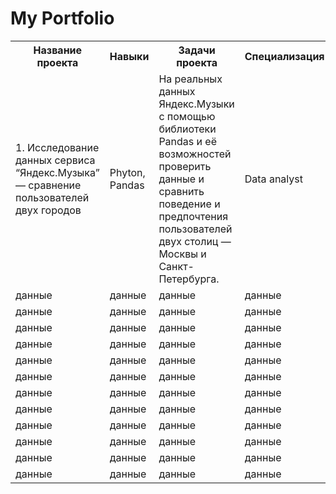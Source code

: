 # My Portfolio

<div>
  <table>
    <tr>
      <th>Название проекта</th>
      <th>Навыки</th>
      <th>Задачи проекта</th>
      <th>Специализация</th>
      <th>Ключевые слова</th>
    </tr>
    <tr>
      <td>1. Исследование данных сервиса “Яндекс.Музыка” — сравнение пользователей двух городов</td>
      <td>Phyton, Pandas</td>
      <td>На реальных данных Яндекс.Музыки c помощью библиотеки Pandas и её возможностей проверить данные и сравнить поведение и предпочтения пользователей двух столиц — Москвы и Санкт-Петербурга.</td>
      <td>Data analyst</td>
      <td>data analyst, аналитик данных, аналитик, analyst</td>
    </tr>
     <tr>
      <td>данные</td>
      <td>данные</td>
      <td>данные</td>
      <td>данные</td>
      <td>данные</td>
    </tr>
     <tr>
      <td>данные</td>
      <td>данные</td>
      <td>данные</td>
      <td>данные</td>
      <td>данные</td>
    </tr>
     <tr>
      <td>данные</td>
      <td>данные</td>
      <td>данные</td>
      <td>данные</td>
      <td>данные</td>
    </tr>
     <tr>
      <td>данные</td>
      <td>данные</td>
      <td>данные</td>
      <td>данные</td>
      <td>данные</td>
    </tr>
     <tr>
      <td>данные</td>
      <td>данные</td>
      <td>данные</td>
      <td>данные</td>
      <td>данные</td>
    </tr>
     <tr>
      <td>данные</td>
      <td>данные</td>
      <td>данные</td>
      <td>данные</td>
      <td>данные</td>
    </tr>
     <tr>
      <td>данные</td>
      <td>данные</td>
      <td>данные</td>
      <td>данные</td>
      <td>данные</td>
    </tr>
     <tr>
      <td>данные</td>
      <td>данные</td>
      <td>данные</td>
      <td>данные</td>
      <td>данные</td>
    </tr>
     <tr>
      <td>данные</td>
      <td>данные</td>
      <td>данные</td>
      <td>данные</td>
      <td>данные</td>
    </tr>
     <tr>
      <td>данные</td>
      <td>данные</td>
      <td>данные</td>
      <td>данные</td>
      <td>данные</td>
    </tr>
     <tr>
      <td>данные</td>
      <td>данные</td>
      <td>данные</td>
      <td>данные</td>
      <td>данные</td>
    </tr>
     <tr>
      <td>данные</td>
      <td>данные</td>
      <td>данные</td>
      <td>данные</td>
      <td>данные</td>
    </tr>
</table>
</div>
